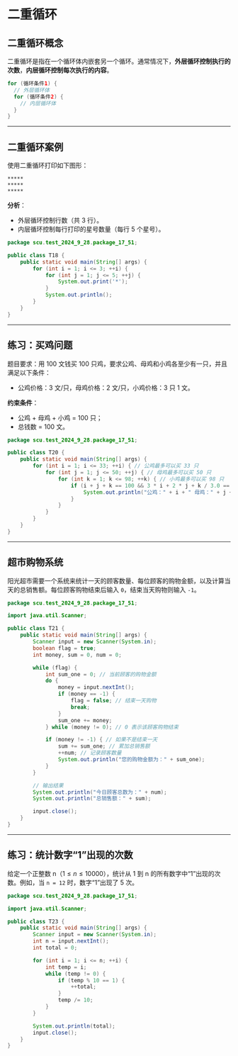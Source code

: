 # 二重循环

## 二重循环概念

二重循环是指在一个循环体内嵌套另一个循环。通常情况下，**外层循环控制执行的次数**，**内层循环控制每次执行的内容**。

```java
for (循环条件1) {
  // 外层循环体
  for (循环条件2) {
    // 内层循环体
  }
}
```

---

## 二重循环案例

使用二重循环打印如下图形：

```
*****
*****
*****
```

**分析**：

- 外层循环控制行数（共 3 行）。
- 内层循环控制每行打印的星号数量（每行 5 个星号）。

```java
package scu.test_2024_9_28.package_17_51;

public class T18 {
    public static void main(String[] args) {
        for (int i = 1; i <= 3; ++i) {
            for (int j = 1; j <= 5; ++j) {
                System.out.print('*');
            }
            System.out.println();
        }
    }
}
```

---

## 练习：买鸡问题

题目要求：用 100 文钱买 100 只鸡，要求公鸡、母鸡和小鸡各至少有一只，并且满足以下条件：

- 公鸡价格：3 文/只，母鸡价格：2 文/只，小鸡价格：3 只 1 文。

**约束条件**：

- 公鸡 + 母鸡 + 小鸡 = 100 只；
- 总钱数 = 100 文。

```java
package scu.test_2024_9_28.package_17_51;

public class T20 {
    public static void main(String[] args) {
        for (int i = 1; i <= 33; ++i) { // 公鸡最多可以买 33 只
            for (int j = 1; j <= 50; ++j) { // 母鸡最多可以买 50 只
                for (int k = 1; k <= 98; ++k) { // 小鸡最多可以买 98 只
                    if (i + j + k == 100 && 3 * i + 2 * j + k / 3.0 == 100) {
                        System.out.println("公鸡：" + i + " 母鸡：" + j + " 小鸡：" + k);
                    }
                }
            }
        }
    }
}
```

---

## 超市购物系统

阳光超市需要一个系统来统计一天的顾客数量、每位顾客的购物金额，以及计算当天的总销售额。每位顾客购物结束后输入 `0`，结束当天购物则输入 `-1`。

```java
package scu.test_2024_9_28.package_17_51;

import java.util.Scanner;

public class T21 {
    public static void main(String[] args) {
        Scanner input = new Scanner(System.in);
        boolean flag = true;
        int money, sum = 0, num = 0;

        while (flag) {
            int sum_one = 0; // 当前顾客的购物金额
            do {
                money = input.nextInt();
                if (money == -1) {
                    flag = false; // 结束一天购物
                    break;
                }
                sum_one += money;
            } while (money != 0); // 0 表示该顾客购物结束

            if (money != -1) { // 如果不是结束一天
                sum += sum_one; // 累加总销售额
                ++num; // 记录顾客数量
                System.out.println("您的购物金额为：" + sum_one);
            }
        }

        // 输出结果
        System.out.println("今日顾客总数为：" + num);
        System.out.println("总销售额：" + sum);

        input.close();
    }
}
```

---

## 练习：统计数字“1”出现的次数

给定一个正整数 n（$1 \le n \le 10000）$，统计从 1 到 n 的所有数字中“1”出现的次数。例如，当 `n = 12` 时，数字“1”出现了 5 次。

```java
package scu.test_2024_9_28.package_17_51;

import java.util.Scanner;

public class T23 {
    public static void main(String[] args) {
        Scanner input = new Scanner(System.in);
        int n = input.nextInt();
        int total = 0;

        for (int i = 1; i <= n; ++i) {
            int temp = i;
            while (temp != 0) {
                if (temp % 10 == 1) {
                    ++total;
                }
                temp /= 10;
            }
        }

        System.out.println(total);
        input.close();
    }
}
```
